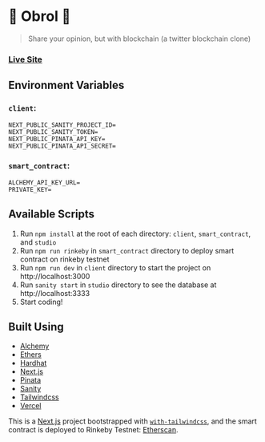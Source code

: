 # :speech_balloon: Obrol :speech_balloon:

> Share your opinion, but with blockchain (a twitter blockchain clone)

### [Live Site](https://obrol.vercel.app/)

## Environment Variables

### `client`:

```
NEXT_PUBLIC_SANITY_PROJECT_ID=
NEXT_PUBLIC_SANITY_TOKEN=
NEXT_PUBLIC_PINATA_API_KEY=
NEXT_PUBLIC_PINATA_API_SECRET=
```

### `smart_contract`:

```
ALCHEMY_API_KEY_URL=
PRIVATE_KEY=
```

## Available Scripts

1. Run `npm install` at the root of each directory: `client`, `smart_contract`, and `studio`
2. Run `npm run rinkeby` in `smart_contract` directory to deploy smart contract on rinkeby testnet
3. Run `npm run dev` in `client` directory to start the project on http://localhost:3000
4. Run `sanity start` in `studio` directory to see the database at http://localhost:3333
5. Start coding!

## Built Using

- [Alchemy](https://www.alchemy.com/)
- [Ethers](https://ethers.org/)
- [Hardhat](https://hardhat.org/)
- [Next.js](https://nextjs.org/)
- [Pinata](https://app.pinata.cloud/)
- [Sanity](https://www.sanity.io/)
- [Tailwindcss](https://tailwindcss.com/)
- [Vercel](https://vercel.com)

This is a [Next.js](https://nextjs.org/) project bootstrapped with [`with-tailwindcss`](https://tailwindcss.com/docs/guides/nextjs), and the smart contract is deployed to Rinkeby Testnet: [Etherscan][contractaddress].

[contractaddress]: https://rinkeby.etherscan.io/address/0xB1F89Cf8eFc570004046A1Dc6Ce16D877A804772
